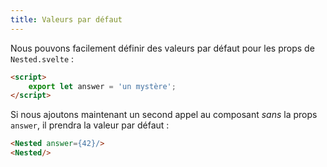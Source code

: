 ```yaml
---
title: Valeurs par défaut
---
```


Nous pouvons facilement définir des valeurs par défaut pour les <span class="vo">props</span> de `Nested.svelte` :

```html
<script>
	export let answer = 'un mystère';
</script>
```

Si nous ajoutons maintenant un second appel au composant *sans* la <span class="vo">props</span> `answer`, il prendra la valeur par défaut :

```html
<Nested answer={42}/>
<Nested/>
```

